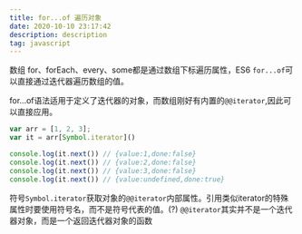 ```yaml
---
title: for...of 遍历对象
date: 2020-10-10 23:17:42
description: description
tag: javascript
---
```


数组 for、forEach、every、some都是通过数组下标遍历属性，ES6 `for...of`可以直接通过迭代器遍历数组的值。

for...of语法适用于定义了迭代器的对象，而数组刚好有内置的`@@iterator`,因此可以直接应用。

```js
var arr = [1, 2, 3];
var it = arr[Symbol.iterator]()

console.log(it.next()) // {value:1,done:false}
console.log(it.next()) // {value:2,done:false}
console.log(it.next()) // {value:3,done:false}
console.log(it.next()) // {value:undefined,done:true}
```

符号`Symbol.iterator`获取对象的`@@iterator`内部属性。引用类似iterator的特殊属性时要使用符号名，而不是符号代表的值。(?) `@@iterator`其实并不是一个迭代器对象，而是一个返回迭代器对象的函数

